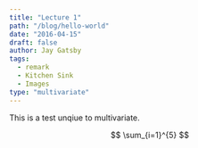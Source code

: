 ```yaml
---
title: "Lecture 1"
path: "/blog/hello-world"
date: "2016-04-15"
draft: false
author: Jay Gatsby
tags:
  - remark
  - Kitchen Sink
  - Images
type: "multivariate"
---
```


This is a test unqiue to multivariate.

$$
\sum_{i=1}^{5}
$$